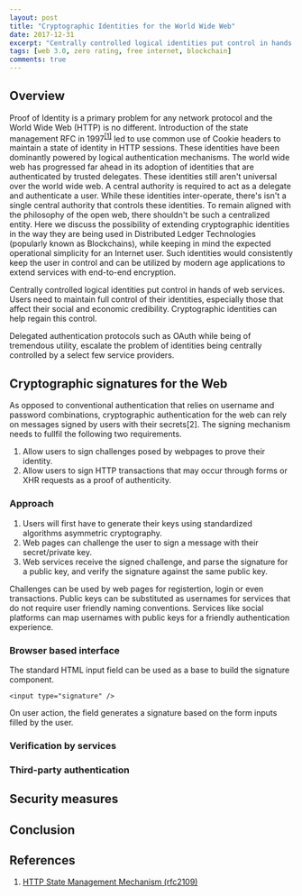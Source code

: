 ```yaml
---
layout: post
title: "Cryptographic Identities for the World Wide Web"
date: 2017-12-31
excerpt: "Centrally controlled logical identities put control in hands of web services. Users need to maintain full control of their identities, especially those that affect their social and economic credibility. Cryptographic identities can help regain this control."
tags: [web 3.0, zero rating, free internet, blockchain]
comments: true
---
```


## Overview
Proof of Identity is a primary problem for any network protocol and the World Wide Web (HTTP) is no different. Introduction of the state management RFC in 1997<sup><a href="https://tools.ietf.org/html/rfc2109" target="_blank">[1]</a></sup> led to use common use of Cookie headers to maintain a state of identity in HTTP sessions. These identities have been dominantly powered by logical authentication mechanisms. The world wide web has progressed far ahead in its adoption of identities that are authenticated by trusted delegates. These identities still aren't universal over the world wide web. A central authority is required to act as a delegate and authenticate a user. While these identities inter-operate, there's isn't a single central authority that controls these identities. To remain aligned with the philosophy of the open web, there shouldn't be such a centralized entity. Here we discuss the possibility of extending cryptographic identities in the way they are being used in Distributed Ledger Technologies (popularly known as Blockchains), while keeping in mind the expected operational simplicity for an Internet user. Such identities would consistently keep the user in control and can be utilized by modern age applications to extend services with end-to-end encryption.

 Centrally controlled logical identities put control in hands of web services. Users need to maintain full control of their identities, especially those that affect their social and economic credibility. Cryptographic identities can help regain this control.

Delegated authentication protocols such as OAuth while being of tremendous utility, escalate the problem of identities being centrally controlled by a select few service providers.

## Cryptographic signatures for the Web
As opposed to conventional authentication that relies on username and password combinations, cryptographic authentication for the web can rely on messages signed by users with their secrets[2]. The signing mechanism needs to fullfil the following two requirements.

1. Allow users to sign challenges posed by webpages to prove their identity.
2. Allow users to sign HTTP transactions that may occur through forms or XHR requests as a proof of authenticity.

### Approach
1. Users will first have to generate their keys using standardized algorithms asymmetric cryptography.
2. Web pages can challenge the user to sign a message with their secret/private key.
3. Web services receive the signed challenge, and parse the signature for a public key, and verify the signature against the same public key.

Challenges can be used by web pages for registertion, login or even transactions. Public keys can be substituted as usernames for services that do not require user friendly naming conventions. Services like social platforms can map usernames with public keys for a friendly authentication experience.

### Browser based interface
The standard HTML input field can be used as a base to build the signature component.

```
<input type="signature" />
```
On user action, the field generates a signature based on the form inputs filled by the user.

### Verification by services


### Third-party authentication

## Security measures

## Conclusion

## References
1. [HTTP State Management Mechanism (rfc2109)](https://tools.ietf.org/html/rfc2109)